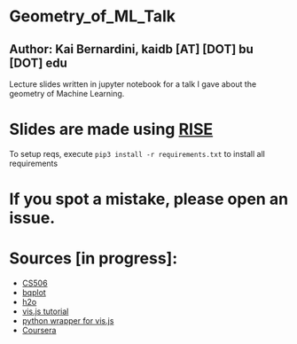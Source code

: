 # Geometry_of_ML_Talk
## Author: Kai Bernardini, kaidb [AT] [DOT] bu [DOT] edu
Lecture slides written in jupyter notebook for a talk I gave about the geometry of Machine Learning.


# Slides are made using [RISE](https://github.com/damianavila/RISE)


 To setup reqs, execute `pip3 install -r requirements.txt` to install all requirements

# If you spot a mistake, please open an issue. 

# Sources [in progress]: 
- [CS506](https://github.com/mcrovella/CS506-Computational-Tools-for-Data-Science)
- [bqplot](https://github.com/bloomberg/bqplot/tree/master/examples)
- [h2o](http://docs.h2o.ai/h2o/latest-stable/h2o-docs/data-science/glm.html)
- [vis.js tutorial](https://www.codementor.io/isaib.cicourel/visjs-visualization-in-jupyter-notebook-phgb3fjv0)
- [python wrapper for vis.js](http://nbviewer.jupyter.org/github/brm/plot3d/blob/master/plot3d.ipynb)
- [Coursera](https://www.coursera.org)



